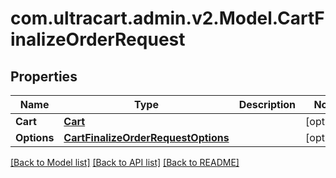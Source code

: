 
# com.ultracart.admin.v2.Model.CartFinalizeOrderRequest

## Properties

Name | Type | Description | Notes
------------ | ------------- | ------------- | -------------
**Cart** | [**Cart**](Cart.md) |  | [optional] 
**Options** | [**CartFinalizeOrderRequestOptions**](CartFinalizeOrderRequestOptions.md) |  | [optional] 

[[Back to Model list]](../README.md#documentation-for-models)
[[Back to API list]](../README.md#documentation-for-api-endpoints)
[[Back to README]](../README.md)

